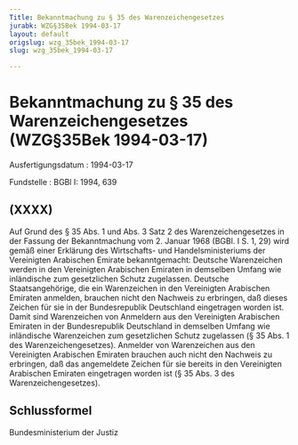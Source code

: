 ```yaml
---
Title: Bekanntmachung zu § 35 des Warenzeichengesetzes
jurabk: WZG§35Bek 1994-03-17
layout: default
origslug: wzg_35bek_1994-03-17
slug: wzg_35bek_1994-03-17

---
```


# Bekanntmachung zu § 35 des Warenzeichengesetzes (WZG§35Bek 1994-03-17)

Ausfertigungsdatum
:   1994-03-17

Fundstelle
:   BGBl I: 1994, 639



## (XXXX)

Auf Grund des § 35 Abs. 1 und Abs. 3 Satz 2 des Warenzeichengesetzes in der Fassung der Bekanntmachung vom 2. Januar 1968 (BGBl. I S. 1, 29) wird gemäß einer Erklärung des Wirtschafts- und Handelsministeriums der Vereinigten Arabischen Emirate bekanntgemacht:
Deutsche Warenzeichen werden in den Vereinigten Arabischen Emiraten in demselben Umfang wie inländische zum gesetzlichen Schutz zugelassen. Deutsche Staatsangehörige, die ein Warenzeichen in den Vereinigten Arabischen Emiraten anmelden, brauchen nicht den Nachweis zu erbringen, daß dieses Zeichen für sie in der Bundesrepublik Deutschland eingetragen worden ist.
Damit sind Warenzeichen von Anmeldern aus den Vereinigten Arabischen Emiraten in der Bundesrepublik Deutschland in demselben Umfang wie inländische Warenzeichen zum gesetzlichen Schutz zugelassen (§ 35 Abs. 1 des Warenzeichengesetzes). Anmelder von Warenzeichen aus den Vereinigten Arabischen Emiraten brauchen auch nicht den Nachweis zu erbringen, daß das angemeldete Zeichen für sie bereits in den Vereinigten Arabischen Emiraten eingetragen worden ist (§ 35 Abs. 3 des Warenzeichengesetzes).


## Schlussformel

Bundesministerium der Justiz

